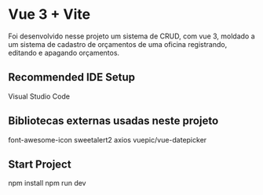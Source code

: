 # Vue 3 + Vite

Foi desenvolvido nesse projeto um sistema de CRUD, com vue 3, moldado a um sistema de cadastro de orçamentos de uma oficina
registrando, editando e apagando orçamentos.

## Recommended IDE Setup

Visual Studio Code

## Bibliotecas externas usadas neste projeto

 font-awesome-icon
 sweetalert2
 axios 
 vuepic/vue-datepicker

 ## Start Project
  npm install
  npm run dev
 
